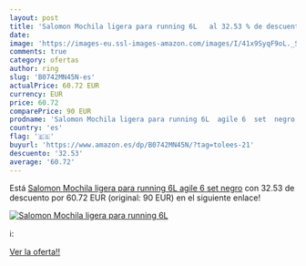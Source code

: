 ```yaml
---
layout: post
title: 'Salomon Mochila ligera para running 6L   al 32.53 % de descuento'
date: 
image: 'https://images-eu.ssl-images-amazon.com/images/I/41x9SyqF9oL._SL200_.jpg'
comments: true
category: ofertas
author: ring
slug: 'B0742MN45N-es'
actualPrice: 60.72 EUR
currency: EUR
price: 60.72
comparePrice: 90 EUR
prodname: 'Salomon Mochila ligera para running 6L  agile 6  set  negro'
country: 'es'
flag: '🇪🇸'
buyurl: 'https://www.amazon.es/dp/B0742MN45N/?tag=tolees-21'
descuento: '32.53'
average: '60.72'
---
```


Está [Salomon Mochila ligera para running 6L  agile 6  set  negro](https://www.amazon.es/dp/B0742MN45N/?tag=tolees-21) con 32.53 de descuento por 60.72 EUR (original: 90 EUR) en el siguiente enlace!

[![Salomon Mochila ligera para running 6L  ](https://images-eu.ssl-images-amazon.com/images/I/41x9SyqF9oL._SL200_.jpg)](https://www.amazon.es/dp/B0742MN45N/?tag=tolees-21)

ℹ️:


[Ver la oferta!!](https://www.amazon.es/dp/B0742MN45N/?tag=tolees-21)
